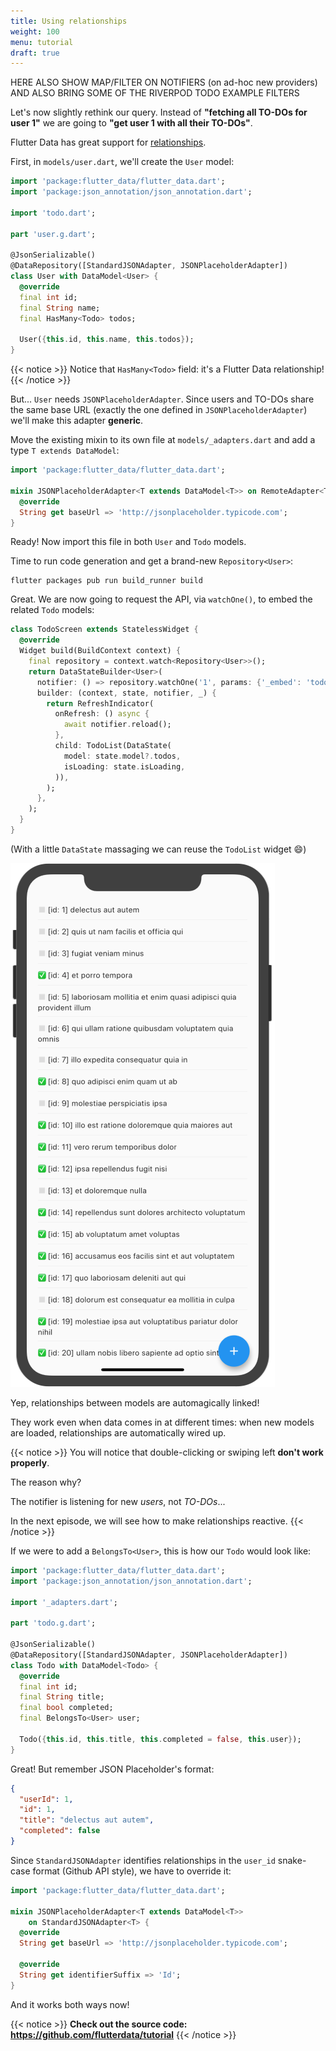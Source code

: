 ```yaml
---
title: Using relationships
weight: 100
menu: tutorial
draft: true
---
```


HERE ALSO SHOW MAP/FILTER ON NOTIFIERS (on ad-hoc new providers) AND ALSO BRING SOME OF THE RIVERPOD TODO EXAMPLE FILTERS

Let's now slightly rethink our query. Instead of **"fetching all TO-DOs for user 1"** we are going to **"get user 1 with all their TO-DOs"**.

Flutter Data has great support for [relationships](/data-support/relationships).

First, in `models/user.dart`, we'll create the `User` model:

```dart {hl_lines=[9 10 14]}
import 'package:flutter_data/flutter_data.dart';
import 'package:json_annotation/json_annotation.dart';

import 'todo.dart';

part 'user.g.dart';

@JsonSerializable()
@DataRepository([StandardJSONAdapter, JSONPlaceholderAdapter])
class User with DataModel<User> {
  @override
  final int id;
  final String name;
  final HasMany<Todo> todos;

  User({this.id, this.name, this.todos});
}
```

{{< notice >}}
Notice that `HasMany<Todo>` field: it's a Flutter Data relationship!
{{< /notice >}}

But... `User` needs `JSONPlaceholderAdapter`. Since users and TO-DOs share the same base URL (exactly the one defined in `JSONPlaceholderAdapter`) we'll make this adapter **generic**.

Move the existing mixin to its own file at `models/_adapters.dart` and add a type `T extends DataModel`:

```dart {hl_lines=[3]}
import 'package:flutter_data/flutter_data.dart';

mixin JSONPlaceholderAdapter<T extends DataModel<T>> on RemoteAdapter<T> {
  @override
  String get baseUrl => 'http://jsonplaceholder.typicode.com';
}
```

Ready! Now import this file in both `User` and `Todo` models.

Time to run code generation and get a brand-new `Repository<User>`:

```
flutter packages pub run build_runner build
```

Great. We are now going to request the API, via `watchOne()`, to embed the related `Todo` models:

```dart {hl_lines=[4 5 6 12 13 14 15]}
class TodoScreen extends StatelessWidget {
  @override
  Widget build(BuildContext context) {
    final repository = context.watch<Repository<User>>();
    return DataStateBuilder<User>(
      notifier: () => repository.watchOne('1', params: {'_embed': 'todos'}),
      builder: (context, state, notifier, _) {
        return RefreshIndicator(
          onRefresh: () async {
            await notifier.reload();
          },
          child: TodoList(DataState(
            model: state.model?.todos,
            isLoading: state.isLoading,
          )),
        );
      },
    );
  }
}
```

(With a little `DataState` massaging we can reuse the `TodoList` widget 😄)

![](01.png)

Yep, relationships between models are automagically linked!

They work even when data comes in at different times: when new models are loaded, relationships are automatically wired up.

{{< notice >}}
You will notice that double-clicking or swiping left **don't work properly**.

The reason why?

The notifier is listening for new _users_, not _TO-DOs_...

In the next episode, we will see how to make relationships reactive.
{{< /notice >}}

If we were to add a `BelongsTo<User>`, this is how our `Todo` would look like:

```dart {hl_lines=[9 10 15]}
import 'package:flutter_data/flutter_data.dart';
import 'package:json_annotation/json_annotation.dart';

import '_adapters.dart';

part 'todo.g.dart';

@JsonSerializable()
@DataRepository([StandardJSONAdapter, JSONPlaceholderAdapter])
class Todo with DataModel<Todo> {
  @override
  final int id;
  final String title;
  final bool completed;
  final BelongsTo<User> user;

  Todo({this.id, this.title, this.completed = false, this.user});
}
```

Great! But remember JSON Placeholder's format:

```json
{
  "userId": 1,
  "id": 1,
  "title": "delectus aut autem",
  "completed": false
}
```

Since `StandardJSONAdapter` identifies relationships in the `user_id` snake-case format (Github API style), we have to override it:

```dart
import 'package:flutter_data/flutter_data.dart';

mixin JSONPlaceholderAdapter<T extends DataModel<T>>
    on StandardJSONAdapter<T> {
  @override
  String get baseUrl => 'http://jsonplaceholder.typicode.com';

  @override
  String get identifierSuffix => 'Id';
}
```

And it works both ways now!

{{< notice >}}
**Check out the source code: https://github.com/flutterdata/tutorial**
{{< /notice >}}
